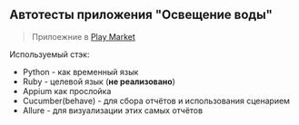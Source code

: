 ## Автотесты приложения "Освещение воды"
>Прилоежние в [Play Market](https://play.google.com/store/apps/details?id=com.xaxtix.team.waterillunimation)

Используемый стэк:
+ Python - как временный язык
+ Ruby - целевой язык (__не реализовано__)
+ Appium как прослойка
+ Cucumber(behave) - для сбора отчётов и использования сценарием
+ Allure - для визуализации этих самых отчётов
